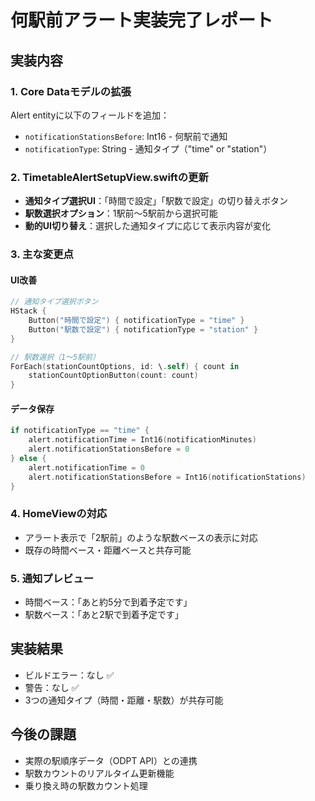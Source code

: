 # 何駅前アラート実装完了レポート

## 実装内容

### 1. Core Dataモデルの拡張
Alert entityに以下のフィールドを追加：
- `notificationStationsBefore`: Int16 - 何駅前で通知
- `notificationType`: String - 通知タイプ（"time" or "station"）

### 2. TimetableAlertSetupView.swiftの更新
- **通知タイプ選択UI**：「時間で設定」「駅数で設定」の切り替えボタン
- **駅数選択オプション**：1駅前〜5駅前から選択可能
- **動的UI切り替え**：選択した通知タイプに応じて表示内容が変化

### 3. 主な変更点

#### UI改善
```swift
// 通知タイプ選択ボタン
HStack {
    Button("時間で設定") { notificationType = "time" }
    Button("駅数で設定") { notificationType = "station" }
}

// 駅数選択（1〜5駅前）
ForEach(stationCountOptions, id: \.self) { count in
    stationCountOptionButton(count: count)
}
```

#### データ保存
```swift
if notificationType == "time" {
    alert.notificationTime = Int16(notificationMinutes)
    alert.notificationStationsBefore = 0
} else {
    alert.notificationTime = 0
    alert.notificationStationsBefore = Int16(notificationStations)
}
```

### 4. HomeViewの対応
- アラート表示で「2駅前」のような駅数ベースの表示に対応
- 既存の時間ベース・距離ベースと共存可能

### 5. 通知プレビュー
- 時間ベース：「あと約5分で到着予定です」
- 駅数ベース：「あと2駅で到着予定です」

## 実装結果
- ビルドエラー：なし ✅
- 警告：なし ✅
- 3つの通知タイプ（時間・距離・駅数）が共存可能

## 今後の課題
- 実際の駅順序データ（ODPT API）との連携
- 駅数カウントのリアルタイム更新機能
- 乗り換え時の駅数カウント処理